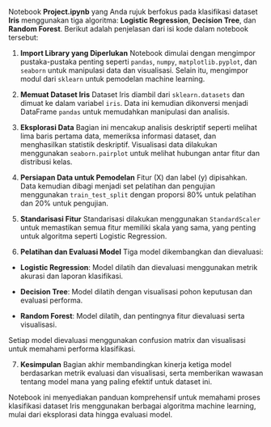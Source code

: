 Notebook **Project.ipynb** yang Anda rujuk berfokus pada klasifikasi dataset **Iris** menggunakan tiga algoritma: **Logistic Regression**, **Decision Tree**, dan **Random Forest**. Berikut adalah penjelasan dari isi kode dalam notebook tersebut:

1. **Import Library yang Diperlukan**
Notebook dimulai dengan mengimpor pustaka-pustaka penting seperti `pandas`, `numpy`, `matplotlib.pyplot`, dan `seaborn` untuk manipulasi data dan visualisasi. Selain itu, mengimpor modul dari `sklearn` untuk pemodelan machine learning.

2. **Memuat Dataset Iris**
Dataset Iris diambil dari `sklearn.datasets` dan dimuat ke dalam variabel `iris`. Data ini kemudian dikonversi menjadi DataFrame `pandas` untuk memudahkan manipulasi dan analisis.

3. **Eksplorasi Data**
Bagian ini mencakup analisis deskriptif seperti melihat lima baris pertama data, memeriksa informasi dataset, dan menghasilkan statistik deskriptif. Visualisasi data dilakukan menggunakan `seaborn.pairplot` untuk melihat hubungan antar fitur dan distribusi kelas.

4. **Persiapan Data untuk Pemodelan**
Fitur (X) dan label (y) dipisahkan. Data kemudian dibagi menjadi set pelatihan dan pengujian menggunakan `train_test_split` dengan proporsi 80% untuk pelatihan dan 20% untuk pengujian.

5. **Standarisasi Fitur**
Standarisasi dilakukan menggunakan `StandardScaler` untuk memastikan semua fitur memiliki skala yang sama, yang penting untuk algoritma seperti Logistic Regression.

6. **Pelatihan dan Evaluasi Model**
Tiga model dikembangkan dan dievaluasi:

- **Logistic Regression**: Model dilatih dan dievaluasi menggunakan metrik akurasi dan laporan klasifikasi.

- **Decision Tree**: Model dilatih dengan visualisasi pohon keputusan dan evaluasi performa.

- **Random Forest**: Model dilatih, dan pentingnya fitur dievaluasi serta visualisasi.

Setiap model dievaluasi menggunakan confusion matrix dan visualisasi untuk memahami performa klasifikasi.

7. **Kesimpulan**
Bagian akhir membandingkan kinerja ketiga model berdasarkan metrik evaluasi dan visualisasi, serta memberikan wawasan tentang model mana yang paling efektif untuk dataset ini.

Notebook ini menyediakan panduan komprehensif untuk memahami proses klasifikasi dataset Iris menggunakan berbagai algoritma machine learning, mulai dari eksplorasi data hingga evaluasi model. 